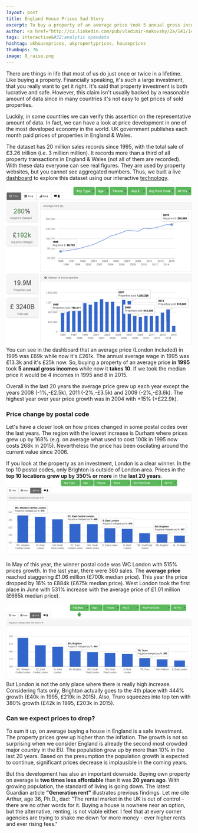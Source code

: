 ```yaml
---
layout: post
title: England House Prices Sad Story
excerpt: To buy a property of an average price took 5 annual gross incomes in 1995. It takes 10 in 2015.
author: <a href="http://cz.linkedin.com/pub/vladimir-makovsky/2a/141/141">Vladimir Makovsky</a>
tags: interactive&#32;analytic opendata
hashtag: ukhouseprices, ukpropertyprices, houseprices
thumbups: 76
image: 8_raise.png
---
```

<p>There are things in life that most of us do just once or twice in a lifetime.
Like buying a property. Financially speaking, it's such a large investment, that
you really want to get it right. It's said that property investment is both
lucrative and safe. However, this claim isn't usually backed by a reasonable
amount of data since in many countries it's not easy to get prices
of sold properties.
</p>

<p>Luckily, in some countries we can verify this assertion on the
representative amount of data. In fact, we can have a look at price
development in one of the most developed economy in the world.
UK government publishes each month paid prices of
properties in England &amp; Wales.
</p>

<p>The dataset has 20 million sales records since
1995, with the total sale of £3.26 trillion (i.e. 3 million million).
It records more than a third of all property transactions
in England &amp; Wales (not all of them are recorded).
With these data everyone can see real figures. They are used by property websites,
but you cannot see aggregated numbers. Thus, we built a live <a href="http://house.briskat.com">dashboard</a>
to explore this dataset using our interactive <a href="/#TECHNOLOGY">technology</a>.
</p>

<p><a href="http://house.briskat.com?tab=protime&yr="><img src="/img/posts/8_house_dash.png" class="img-responsive" alt="Total sale of properties in England in the last 20 years. Property price change since 1995."></a>
You can see in the dashboard that an average price (London included) in 1995
was £69k while now it's £261k. The annual average wage in 1995
was £13.3k and it's £25k now. So, buying a property of
an average price <b>in 1995</b> took <b>5 annual gross incomes</b>
while now it <b>takes 10</b>. If we took the median price it would be
4 incomes in 1995 and 8 in 2015.
</p>
<p>Overall in the last 20 years the average price grew up each
year except the years 2008 (-1%,-£2.5k), 2011 (-2%,-£3.5k) and
2009 (-2%,-£3.6k). The highest year over year price growth
was in 2004 with +15% (+£22.9k).
</p>

<h3>Price change by postal code</h3>
<p>Let's have a closer look on how prices changed in some postal codes
over the last years. The region with the lowest increase is Durham
where prices grew up by 168% (e.g.
on average what used to cost 100k in 1995 now costs 268k in 2015).
Nevertheless the price has been oscilating around the current value
since 2006.
</p>
<p>If you look at the property as an investment,
London is a clear winner. In the top 10 postal codes, only
Brighton is outside of London area. Prices in the <b>top
10 locations grew up by 350% or more</b> in the <b>last 20 years</b>.
<a href="http://house.briskat.com?tab=proarea&top=10&yr=">
<img src="/img/posts/8_all_yoy.png" class="img-responsive" alt="Property price change in inner London."></a>
</p>
<p>In May of this year, the winner postal code was WC London with 515% prices growth.
In the last year, there were 380 sales. The <b>average price</b> reached staggering
£1.06 million (£700k median price). This year the price dropped by 16% to £884k (£675k median price).
West London took the first place in June with 531% increase with the average price of £1.01 million (£665k median price).
</p>
<p>
<a href="http://house.briskat.com?tab=proarea&top=10&yr=&pt=2">
<img src="/img/posts/8_flats_yoy.png" class="img-responsive" alt="England postcode areas with the biggest flat price rise."></a>
But London is not the only place where there is really high increase.
Considering flats only, Brighton actually goes to the 4th place with 444% growth (£40k in 1995, £219k in 2015).
Also, Truro squeezes into top ten with 380% growth (£42k in 1995, £203k in 2015).
</p>

<h3>Can we expect prices to drop?</h3>
<p>To sum it up, on average buying a house in England is a safe investment.
The property prices grew up higher than the inflation.
The growth is not so surprising when we consider
England is already the second most crowded major country in the EU.
The population grew up by more than 10% in the last 20 years.
Based on the presumption the population growth is expected to continue,
significant prices decrease is implausible in the coming years.
</p>
<p>But this development has also an important downside. Buying own property on average
is <b>two times less affordable</b> than it was <b>20 years ago</b>.
With growing population, the standard of living is going down.
The latest Guardian article <b>"Generation rent"</b> illustrates previous
findings. Let me cite Arthur, age 36, Ph.D., dad: "The rental market in the UK
is out of control - there are no other words for it. Buying a house is nowhere
near an option, but the alternative, renting, is not viable either.
I feel that at every corner agencies are trying to shake me down
for more money - ever higher rents and ever rising fees."
</p>
